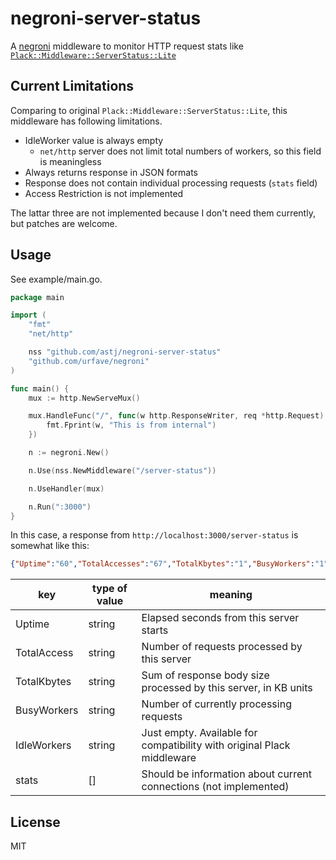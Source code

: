 # negroni-server-status

A [negroni](https://github.com/urfave/negroni) middleware to monitor HTTP request stats like [`Plack::Middleware::ServerStatus::Lite`](https://metacpan.org/pod/Plack::Middleware::ServerStatus::Lite)

## Current Limitations

Comparing to original `Plack::Middleware::ServerStatus::Lite`, this middleware has following limitations.
- IdleWorker value is always empty
  - `net/http` server does not limit total numbers of workers, so this field is meaningless
- Always returns response in JSON formats
- Response does not contain individual processing requests (`stats` field)
- Access Restriction is not implemented

The lattar three are not implemented because I don't need them currently, but patches are welcome.

## Usage

See example/main.go.

```go
package main

import (
	"fmt"
	"net/http"

	nss "github.com/astj/negroni-server-status"
	"github.com/urfave/negroni"
)

func main() {
	mux := http.NewServeMux()

	mux.HandleFunc("/", func(w http.ResponseWriter, req *http.Request) {
		fmt.Fprint(w, "This is from internal")
	})

	n := negroni.New()

	n.Use(nss.NewMiddleware("/server-status"))

	n.UseHandler(mux)

	n.Run(":3000")
}
```

In this case, a response from `http://localhost:3000/server-status` is somewhat like this:
```json
{"Uptime":"60","TotalAccesses":"67","TotalKbytes":"1","BusyWorkers":"1","IdleWorkers":"","stats":[]}
```

| key         | type of value | meaning                                                                |
|-------------|---------------|------------------------------------------------------------------------|
| Uptime      | string        | Elapsed seconds from this server starts                                |
| TotalAccess | string        | Number of requests processed by this server                            |
| TotalKbytes | string        | Sum of response body size processed by this server, in KB units        |
| BusyWorkers | string        | Number of currently processing requests                                |
| IdleWorkers | string        | Just empty. Available for compatibility with original Plack middleware |
| stats       | []            | Should be information about current connections (not implemented)      |

## License

MIT
